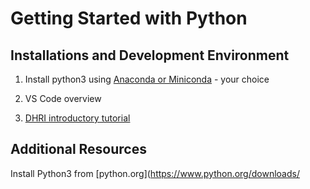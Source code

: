 # Getting Started with Python

## Installations and Development Environment

1. Install python3 using [Anaconda or Miniconda](https://docs.conda.io/projects/conda/en/latest/user-guide/install/download.html#anaconda-or-miniconda) - your choice

2. VS Code overview

3. [DHRI introductory tutorial](https://github.com/DHRI-Curriculum/python)


## Additional Resources
Install Python3 from [python.org](https://www.python.org/downloads/